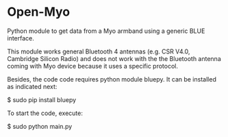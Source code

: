 # Open-Myo
Python module to get data from a Myo armband using a generic BLUE interface.

This module works general Bluetooth 4 antennas (e.g. CSR V4.0, Cambridge Silicon Radio) and does not work with the the Bluetooth antenna coming with Myo device because it uses a specific protocol. 

Besides, the code code requires python module bluepy. It can be installed as indicated next:

$ sudo pip install bluepy

To start the code, execute:

$ sudo python main.py 

